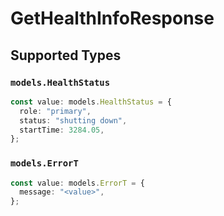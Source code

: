 # GetHealthInfoResponse


## Supported Types

### `models.HealthStatus`

```typescript
const value: models.HealthStatus = {
  role: "primary",
  status: "shutting down",
  startTime: 3284.05,
};
```

### `models.ErrorT`

```typescript
const value: models.ErrorT = {
  message: "<value>",
};
```

